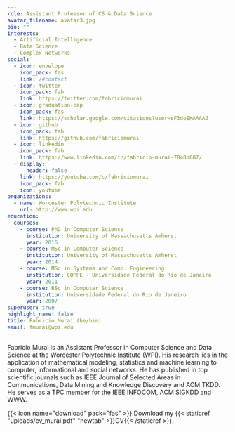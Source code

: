 ```yaml
---
role: Assistant Professor of CS & Data Science
avatar_filename: avatar3.jpg
bio: ""
interests:
  - Artificial Intelligence
  - Data Science
  - Complex Networks
social:
  - icon: envelope
    icon_pack: fas
    link: /#contact
  - icon: twitter
    icon_pack: fab
    link: https://twitter.com/fabriciomurai
  - icon: graduation-cap
    icon_pack: fas
    link: https://scholar.google.com/citations?user=sF3doEMAAAAJ
  - icon: github
    icon_pack: fab
    link: https://github.com/fabriciomurai
  - icon: linkedin
    icon_pack: fab
    link: https://www.linkedin.com/in/fabricio-murai-7848b887/
  - display:
      header: false
    link: https://youtube.com/c/fabriciomurai
    icon_pack: fab
    icon: youtube
organizations:
  - name: Worcester Polytechnic Institute
    url: http://www.wpi.edu
education:
  courses:
    - course: PhD in Computer Science
      institution: University of Massachusetts Amherst
      year: 2016
    - course: MSc in Computer Science
      institution: University of Massachusetts Amherst
      year: 2014
    - course: MSc in Systems and Comp. Engineering
      institution: COPPE - Universidade Federal do Rio de Janeiro
      year: 2011
    - course: BSc in Computer Science
      institution: Universidade Federal do Rio de Janeiro
      year: 2007
superuser: true
highlight_name: false
title: Fabricio Murai (he/him)
email: fmurai@wpi.edu
---
```

Fabricio Murai is an Assistant Professor in Computer Science and Data Science at the Worcester Polytechnic Institute (WPI). His research lies in the application of mathematical modeling, statistics and machine learning to computer, informational and social networks. He has published in top scientific journals such as IEEE Journal of Selected Areas in Communications, Data Mining and Knowledge Discovery and ACM TKDD. He serves as a TPC member for the IEEE INFOCOM, ACM SIGKDD and WWW.

{{< icon name="download" pack="fas" >}} Download my {{< staticref "uploads/cv_murai.pdf" "newtab" >}}CV{{< /staticref >}}.